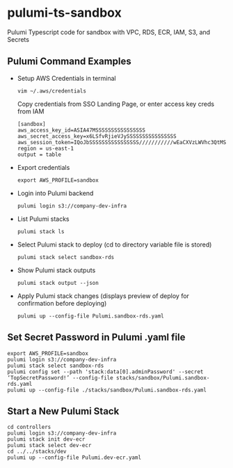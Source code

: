 # pulumi-ts-sandbox

Pulumi Typescript code for sandbox with VPC, RDS, ECR, IAM, S3, and Secrets

## Pulumi Command Examples

- Setup AWS Credentials in terminal

    ```
    vim ~/.aws/credentials
    ```
    
    Copy credentials from SSO Landing Page, or enter access key creds from IAM

    ```
    [sandbox]
    aws_access_key_id=ASIA47MSSSSSSSSSSSSSSSS
    aws_secret_access_key=x6LSfvRjieVJySSSSSSSSSSSSSSSS
    aws_session_token=IQoJbSSSSSSSSSSSSSSSS///////////wEaCXVzLWVhc3QtMSJHMEUCIQDmjst0uqu6FXNEL/o5NveNK4eJd7FtRjeeofU7P/5r8gIgSSSSSSSSSSSSSSSS6X4K5s6qtLjw3KTy85Sgkz0DyUIkqnwMIqP//////////ARAAGgw4OTIwSSSSSSSSSSSSSSSSAlsreirzAgScj6N20lXSGooxBy2wzGlATIwuFY/THttNkCVZEXs1GjaVxfVrt7WYCLAuCh8s5rTlYmSSSSSSSSSSSSSSSSHXEXDtSL/yG/1ySSSSSSSSSSSSSSSSPjkMuyguLhWRpDAwNNR==
    region = us-east-1
    output = table
    ```

- Export credentials

    ```
    export AWS_PROFILE=sandbox
    ```

- Login into Pulumi backend

    ```
    pulumi login s3://company-dev-infra
    ```

- List Pulumi stacks

    ```
    pulumi stack ls
    ```

- Select Pulumi stack to deploy (cd to directory variable file is stored)

    ```
    pulumi stack select sandbox-rds
    ```

- Show Pulumi stack outputs

    ```
    pulumi stack output --json
    ```

- Apply Pulumi stack changes (displays preview of deploy for confirmation before deploying)

    ```
    pulumi up --config-file Pulumi.sandbox-rds.yaml
    ```

## Set Secret Password in Pulumi .yaml file

```
export AWS_PROFILE=sandbox
pulumi login s3://company-dev-infra
pulumi stack select sandbox-rds
pulumi config set --path 'stack:data[0].adminPassword' --secret ‘TopSecretPassword!’ --config-file stacks/sandbox/Pulumi.sandbox-rds.yaml
pulumi up --config-file ./stacks/sandbox/Pulumi.sandbox-rds.yaml
```

## Start a New Pulumi Stack

```
cd controllers
pulumi login s3://company-dev-infra
pulumi stack init dev-ecr
pulumi stack select dev-ecr
cd ../../stacks/dev
pulumi up --config-file Pulumi.dev-ecr.yaml
```
